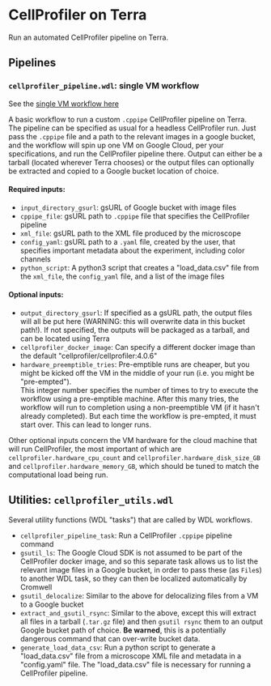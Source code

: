 # CellProfiler on Terra

Run an automated CellProfiler pipeline on Terra.

## Pipelines

### `cellprofiler_pipeline.wdl`: single VM workflow

See the [single VM workflow here](https://portal.firecloud.org/#methods/bayer-pcl-cell-imaging/cellprofiler_pipeline/)

A basic workflow to run a custom `.cppipe` CellProfiler pipeline on Terra.  
The pipeline can be specified as usual for a headless CellProfiler run.  Just 
pass the `.cppipe` file and a path to the relevant images in a google bucket, 
and the workflow will spin up one VM on Google Cloud, per your specifications, 
and run the CellProfiler pipeline there. Output can either be a tarball 
(located wherever Terra chooses) or the output files can optionally be extracted 
and copied to a Google bucket location of choice.

#### Required inputs:
- `input_directory_gsurl`: gsURL of Google bucket with image files
- `cppipe_file`: gsURL path to `.cppipe` file that specifies the CellProfiler 
pipeline
- `xml_file`: gsURL path to the XML file produced by the microscope
- `config_yaml`: gsURL path to a `.yaml` file, created by the user, that 
specifies important metadata about the experiment, including color channels
- `python_script`: A python3 script that creates a "load_data.csv" file from 
the `xml_file`, the `config_yaml` file, and a list of the image files

#### Optional inputs:
- `output_directory_gsurl`: If specified as a gsURL path, the output files will 
all be put here (WARNING: this will overwrite data in this bucket path!).  If 
not specified, the outputs will be packaged as a tarball, and can be located 
using Terra
- `cellprofiler_docker_image`: Can specify a different docker image than the 
default "cellprofiler/cellprofiler:4.0.6"
- `hardware_preemptible_tries`: Pre-emptible runs are cheaper, but you might be 
kicked off the VM in the middle of your run (i.e. you might be "pre-empted").  
This integer number specifies the number of times to try to execute the workflow 
using a pre-emptible machine.  After this many tries, the workflow will run to 
completion using a non-preemptible VM (if it hasn't already completed).  But 
each time the workflow is pre-empted, it must start over.  This can lead to 
longer runs.

Other optional inputs concern the VM hardware for the cloud machine that will 
run CellProfiler, the most important of which are 
`cellprofiler.hardware_cpu_count` and `cellprofiler.hardware_disk_size_GB` and 
`cellprofiler.hardware_memory_GB`, which should be tuned to match the 
computational load being run.

## Utilities: `cellprofiler_utils.wdl`

Several utility functions (WDL "tasks") that are called by WDL workflows.

- `cellprofiler_pipeline_task`: Run a CellProfiler `.cppipe` pipeline command
- `gsutil_ls`: The Google Cloud SDK is not assumed to be part of the 
CellProfiler docker image, and so this separate task allows us to list the 
relevant image files in a Google bucket, in order to pass these (as `File`s) to 
another WDL task, so they can then be localized automatically by Cromwell
- `gsutil_delocalize`: Similar to the above for delocalizing files from a VM to 
a Google bucket
- `extract_and_gsutil_rsync`: Similar to the above, except this will extract 
all files in a tarball (`.tar.gz` file) and then `gsutil rsync` them to an 
output Google bucket path of choice.  **Be warned**, this is a potentially 
dangerous command that can over-write bucket data.
- `generate_load_data_csv`: Run a python script to generate a "load_data.csv" 
file from a microscope XML file and metadata in a "config.yaml" file.  The 
"load_data.csv" file is necessary for running a CellProfiler pipeline.

